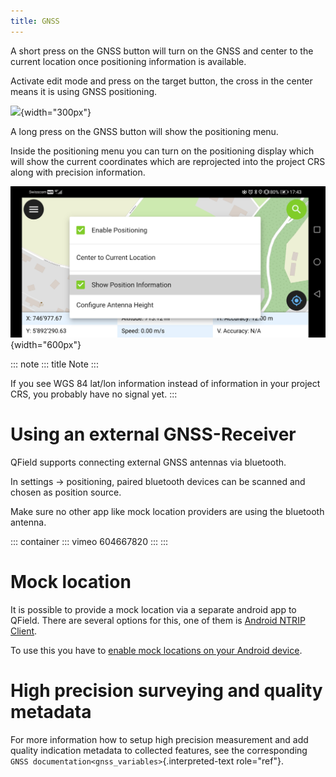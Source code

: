 ```yaml
---
title: GNSS
---
```


A short press on the GNSS button will turn on the GNSS and center to the
current location once positioning information is available.

Activate edit mode and press on the target button, the cross in the
center means it is using GNSS positioning.

![](../images/gnss_use.webp){width="300px"}

A long press on the GNSS button will show the positioning menu.

Inside the positioning menu you can turn on the positioning display
which will show the current coordinates which are reprojected into the
project CRS along with precision information.

![](../assets/images/user-guide_gps.jpg){width="600px"}

::: note
::: title
Note
:::

If you see WGS 84 lat/lon information instead of information in your
project CRS, you probably have no signal yet.
:::

# Using an external GNSS-Receiver

QField supports connecting external GNSS antennas via bluetooth.

In settings -\> positioning, paired bluetooth devices can be scanned and
chosen as position source.

Make sure no other app like mock location providers are using the
bluetooth antenna.

::: container
::: vimeo
604667820
:::
:::

# Mock location

It is possible to provide a mock location via a separate android app to
QField. There are several options for this, one of them is [Android
NTRIP
Client](https://play.google.com/store/apps/details?id=com.lefebure.ntripclient).

To use this you have to [enable mock locations on your Android
device](https://www.youtube.com/watch?v=v1eRHmMiRJQ).

# High precision surveying and quality metadata

For more information how to setup high precision measurement and add
quality indication metadata to collected features, see the corresponding
`GNSS documentation<gnss_variables>`{.interpreted-text role="ref"}.
